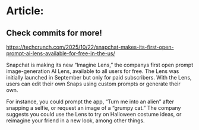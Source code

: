 # Article:

## Check commits for more!
https://techcrunch.com/2025/10/22/snapchat-makes-its-first-open-prompt-ai-lens-available-for-free-in-the-us/

Snapchat is making its new &#8220;Imagine Lens,&#8221; the companys first open prompt image-generation AI Lens, available to all users for free. The Lens was initially launched in September but only for paid subscribers. With the Lens, users can edit their own Snaps using custom prompts or generate their own.

For instance, you could prompt the app, &#8220;Turn me into an alien&#8221; after snapping a selfie, or request an image of a &#8220;grumpy cat.&#8221; The company suggests you could use the Lens to try on Halloween costume ideas, or reimagine your friend in a new look, among other things.